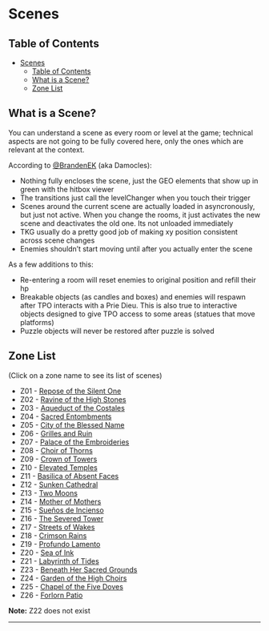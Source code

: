 # Scenes

## Table of Contents

- [Scenes](#scenes)
  - [Table of Contents](#table-of-contents)
  - [What is a Scene?](#what-is-a-scene)
  - [Zone List](#zone-list)

## What is a Scene?

You can understand a scene as every room or level at the game; technical aspects are not going to be fully covered here, only the ones which are relevant at the context.

According to [@BrandenEK](https://github.com/BrandenEK) (aka Damocles):

- Nothing fully encloses the scene, just the GEO elements that show up in green with the hitbox viewer
- The transitions just call the levelChanger when you touch their trigger
- Scenes around the current scene are actually loaded in asyncronously, but just not active.  When you change the rooms, it just activates the new scene and deactivates the old one.  Its not unloaded immediately
- TKG usually do a pretty good job of making xy position consistent across scene changes
- Enemies shouldn’t start moving until after you actually enter the scene

As a few additions to this:

- Re-entering a room will reset enemies to original position and refill their hp
- Breakable objects (as candles and boxes) and enemies will respawn after TPO interacts with a Prie Dieu. This is also true to interactive objects designed to give TPO access to some areas (statues that move platforms)
- Puzzle objects will never be restored after puzzle is solved

## Zone List

(Click on a zone name to see its list of scenes)

- Z01 - [Repose of the Silent One](z01/Z01.md)
- Z02 - [Ravine of the High Stones](z02/Z02.md)
- Z03 - [Aqueduct of the Costales](z03/Z03.md)
- Z04 - [Sacred Entombments](z04/Z04.md)
- Z05 - [City of the Blessed Name](z05/Z05.md)
- Z06 - [Grilles and Ruin](z06/Z06.md)
- Z07 - [Palace of the Embroideries](z07/Z07.md)
- Z08 - [Choir of Thorns](z08/Z08.md)
- Z09 - [Crown of Towers](z09/Z09.md)
- Z10 - [Elevated Temples](z10/Z10.md)
- Z11 - [Basilica of Absent Faces](z11/Z11.md)
- Z12 - [Sunken Cathedral](z12/Z12.md)
- Z13 - [Two Moons](z13/Z13.md)
- Z14 - [Mother of Mothers](z14/Z14.md)
- Z15 - [Sueños de Incienso](z15/Z15.md)
- Z16 - [The Severed Tower](z16/Z16.md)
- Z17 - [Streets of Wakes](z17/Z17.md)
- Z18 - [Crimson Rains](z18/Z18.md)
- Z19 - [Profundo Lamento](z19/Z19.md)
- Z20 - [Sea of Ink](z20/Z20.md)
- Z21 - [Labyrinth of Tides](z21/Z21.md)
- Z23 - [Beneath Her Sacred Grounds](z23/Z23.md)
- Z24 - [Garden of the High Choirs](z24/Z24.md)
- Z25 - [Chapel of the Five Doves](z25/Z25.md)
- Z26 - [Forlorn Patio](z26/Z26.md)

**Note:** Z22 does not exist

--------
